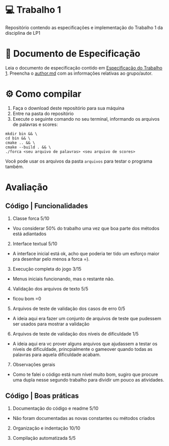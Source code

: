 # 💻 Trabalho 1
Repositório contendo as especificações e implementação do Trabalho 1 da disciplina de LP1

# 📄 Documento de Especificação

Leia o documento de especificação contido em [Especificação do Trabalho 1](https://docs.google.com/document/d/1X3VDW6EBE_ZRDHCoRNwqva17R1EZMpwDunRgDg9N4HU/edit?usp=sharing). Preencha o [author.md](author.md) com as informações relativas ao grupo/autor.

# ⚙️ Como compilar

1. Faça o download deste repositório para sua máquina
2. Entre na pasta do repositório
3. Execute o seguinte comando no seu terminal, informando os arquivos de palavras e scores:
```
mkdir bin && \
cd bin && \
cmake .. && \
cmake --build . && \
./forca <seu arquivo de palavras> <seu arquivo de scores>
```

Você pode usar os arquivos da pasta `arquivos` para testar o programa também.

# Avaliação

## Código | Funcionalidades
1. Classe forca 5/10
- Vou considerar 50% do trabalho uma vez que boa parte dos métodos está adiantados

2. Interface textual 5/10
- A interface inicial está ok, acho que poderia ter tido um esforço maior pra desenhar pelo menos a forca =).

3. Execução completa do jogo 3/15
- Menus iniciais funcionando, mas o restante não.

4. Validação dos arquivos de texto 5/5
- ficou bom =0

5. Arquivos de teste de validação dos casos de erro 0/5
- A ideia aqui era fazer um conjunto de arquivos de teste que pudessem ser usados para mostrar a validação

6. Arquivos de teste de validação dos níveis de dificuldade 1/5
- A ideia aqui era vc prover alguns arquivos que ajudassem a testar os níveis de dificuldade, princpialmente
o gameover quando todas as palavras para aquela dificuldade acabam.

7. Observações gerais
- Como te falei o código está num nível muito bom, sugiro que procure uma dupla nesse segundo trabalho para dividir
um pouco as atividades.

## Código | Boas práticas

1. Documentação do código e readme 5/10
- Não foram documentadas as novas constantes ou métodos criados

2. Organização e indentação 10/10

3. Compilação automatizada 5/5

